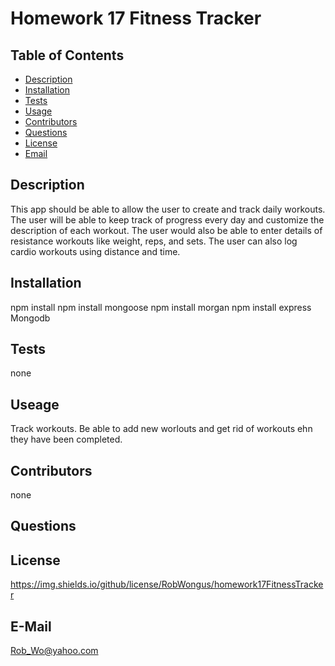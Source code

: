# Homework 17 Fitness Tracker

## Table of Contents

* [Description](#Description)
* [Installation](#Installation)
* [Tests](#Tests)
* [Usage](#Usage)
* [Contributors](#Contributors)
* [Questions](#Questions)
* [License](#License)
* [Email](#Email)

## Description
This app should be able to allow the user to create and track daily workouts. The user will be able to keep track of progress every day and customize the description of each workout. The user would also be able to enter details of resistance workouts like weight, reps, and sets. The user can also log cardio workouts using distance and time. 

## Installation
npm install
npm install mongoose
npm install morgan
npm  install express
Mongodb


## Tests

none

## Useage

Track workouts. Be able to add new worlouts and get rid of workouts ehn they have been completed. 

## Contributors

none

## Questions



## License
https://img.shields.io/github/license/RobWongus/homework17FitnessTracker

## E-Mail

Rob_Wo@yahoo.com
